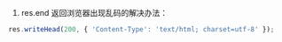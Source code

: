 1. res.end 返回浏览器出现乱码的解决办法：

```js
res.writeHead(200, { 'Content-Type': 'text/html; charset=utf-8' });
```
